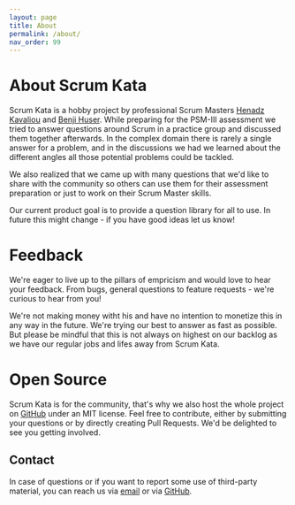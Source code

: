 ```yaml
---
layout: page
title: About
permalink: /about/
nav_order: 99
---
```


# About Scrum Kata
Scrum Kata is a hobby project by professional Scrum Masters [Henadz Kavaliou](https://github.com/henadzkavaliou) and [Benji Huser](https://github.com/huserben).
While preparing for the PSM-III assessment we tried to answer questions around Scrum in a practice group and discussed them together afterwards.
In the complex domain there is rarely a single answer for a problem, and in the discussions we had we learned about the different angles all those potential problems could be tackled.

We also realized that we came up with many questions that we'd like to share with the community so others can use them for their assessment preparation or just to work on their Scrum Master skills.

Our current product goal is to provide a question library for all to use. In future this might change - if you have good ideas let us know!

# Feedback
We're eager to live up to the pillars of empricism and would love to hear your feedback. From bugs, general questions to feature requests - we're curious to hear from you!

We're not making money witht his and have no intention to monetize this in any way in the future. We're trying our best to answer as fast as possible. But please be mindful that this is not always on highest on our backlog as we have our regular jobs and lifes away from Scrum Kata.

# Open Source
Scrum Kata is for the community, that's why we also host the whole project on [GitHub](https://github.com/huserben/scrum-kata) under an MIT license.
Feel free to contribute, either by submitting your questions or by directly creating Pull Requests. We'd be delighted to see you getting involved.

## Contact
In case of questions or if you want to report some use of third-party material, you can reach us via [email](mailto:scrumkata@gmail.com) or via [GitHub](https://github.com/huserben/scrum-kata/issues).